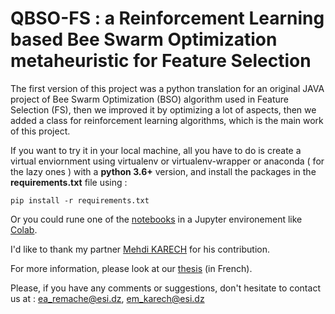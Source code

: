 # QBSO-FS : a Reinforcement Learning based Bee Swarm Optimization metaheuristic for Feature Selection

The first version of this project was a python translation for an original JAVA project of Bee Swarm Optimization (BSO) algorithm used in Feature Selection (FS), then we improved it by optimizing a lot of aspects, then we added a class for reinforcement learning algorithms, which is the main work of this project. 

If you want to try it in your local machine, all you have to do is create a virtual enviornment using virtualenv or virtualenv-wrapper or anaconda ( for the lazy ones ) with a <b>python 3.6+</b> version, and install the packages in the <b>requirements.txt</b> file using :

<code>pip install -r requirements.txt</code>

Or you could rune one of the [notebooks](https://github.com/Neofly4023/bso-fs/tree/master/notebooks) in a Jupyter environement like [Colab](https://colab.research.google.com).

I'd like to thank my partner [Mehdi KARECH](https://www.linkedin.com/in/mehdi-karech/) for his contribution.

For more information, please look at our [thesis](https://github.com/Neofly4023/bso-fs/blob/master/thesis/engineering_grad_thesis.pdf) (in French).

Please, if you have any comments or suggestions, don't hesitate to contact us at : <ea_remache@esi.dz>, <em_karech@esi.dz>
